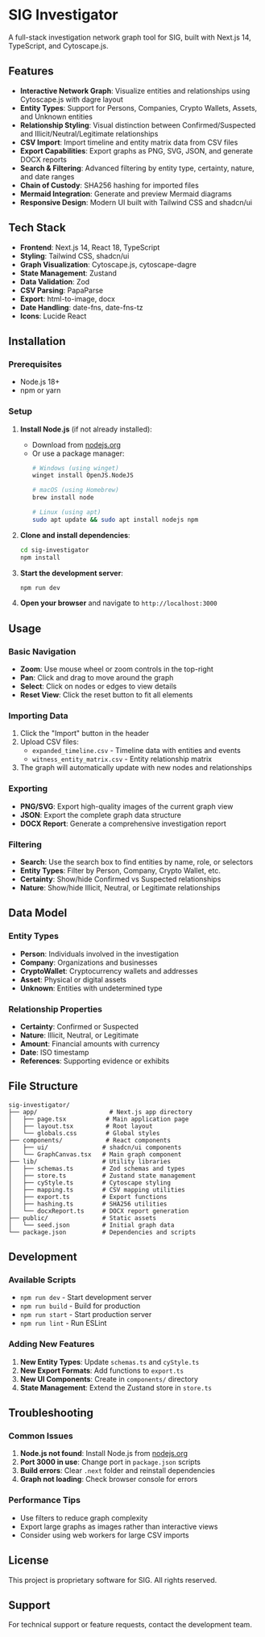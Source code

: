 # SIG Investigator

A full-stack investigation network graph tool for SIG, built with Next.js 14, TypeScript, and Cytoscape.js.

## Features

- **Interactive Network Graph**: Visualize entities and relationships using Cytoscape.js with dagre layout
- **Entity Types**: Support for Persons, Companies, Crypto Wallets, Assets, and Unknown entities
- **Relationship Styling**: Visual distinction between Confirmed/Suspected and Illicit/Neutral/Legitimate relationships
- **CSV Import**: Import timeline and entity matrix data from CSV files
- **Export Capabilities**: Export graphs as PNG, SVG, JSON, and generate DOCX reports
- **Search & Filtering**: Advanced filtering by entity type, certainty, nature, and date ranges
- **Chain of Custody**: SHA256 hashing for imported files
- **Mermaid Integration**: Generate and preview Mermaid diagrams
- **Responsive Design**: Modern UI built with Tailwind CSS and shadcn/ui

## Tech Stack

- **Frontend**: Next.js 14, React 18, TypeScript
- **Styling**: Tailwind CSS, shadcn/ui
- **Graph Visualization**: Cytoscape.js, cytoscape-dagre
- **State Management**: Zustand
- **Data Validation**: Zod
- **CSV Parsing**: PapaParse
- **Export**: html-to-image, docx
- **Date Handling**: date-fns, date-fns-tz
- **Icons**: Lucide React

## Installation

### Prerequisites

- Node.js 18+ 
- npm or yarn

### Setup

1. **Install Node.js** (if not already installed):
   - Download from [nodejs.org](https://nodejs.org/)
   - Or use a package manager:
     ```bash
     # Windows (using winget)
     winget install OpenJS.NodeJS
     
     # macOS (using Homebrew)
     brew install node
     
     # Linux (using apt)
     sudo apt update && sudo apt install nodejs npm
     ```

2. **Clone and install dependencies**:
   ```bash
   cd sig-investigator
   npm install
   ```

3. **Start the development server**:
   ```bash
   npm run dev
   ```

4. **Open your browser** and navigate to `http://localhost:3000`

## Usage

### Basic Navigation

- **Zoom**: Use mouse wheel or zoom controls in the top-right
- **Pan**: Click and drag to move around the graph
- **Select**: Click on nodes or edges to view details
- **Reset View**: Click the reset button to fit all elements

### Importing Data

1. Click the "Import" button in the header
2. Upload CSV files:
   - `expanded_timeline.csv` - Timeline data with entities and events
   - `witness_entity_matrix.csv` - Entity relationship matrix
3. The graph will automatically update with new nodes and relationships

### Exporting

- **PNG/SVG**: Export high-quality images of the current graph view
- **JSON**: Export the complete graph data structure
- **DOCX Report**: Generate a comprehensive investigation report

### Filtering

- **Search**: Use the search box to find entities by name, role, or selectors
- **Entity Types**: Filter by Person, Company, Crypto Wallet, etc.
- **Certainty**: Show/hide Confirmed vs Suspected relationships
- **Nature**: Show/hide Illicit, Neutral, or Legitimate relationships

## Data Model

### Entity Types
- **Person**: Individuals involved in the investigation
- **Company**: Organizations and businesses
- **CryptoWallet**: Cryptocurrency wallets and addresses
- **Asset**: Physical or digital assets
- **Unknown**: Entities with undetermined type

### Relationship Properties
- **Certainty**: Confirmed or Suspected
- **Nature**: Illicit, Neutral, or Legitimate
- **Amount**: Financial amounts with currency
- **Date**: ISO timestamp
- **References**: Supporting evidence or exhibits

## File Structure

```
sig-investigator/
├── app/                    # Next.js app directory
│   ├── page.tsx           # Main application page
│   ├── layout.tsx         # Root layout
│   └── globals.css        # Global styles
├── components/            # React components
│   ├── ui/               # shadcn/ui components
│   └── GraphCanvas.tsx   # Main graph component
├── lib/                  # Utility libraries
│   ├── schemas.ts        # Zod schemas and types
│   ├── store.ts          # Zustand state management
│   ├── cyStyle.ts        # Cytoscape styling
│   ├── mapping.ts        # CSV mapping utilities
│   ├── export.ts         # Export functions
│   ├── hashing.ts        # SHA256 utilities
│   └── docxReport.ts     # DOCX report generation
├── public/               # Static assets
│   └── seed.json         # Initial graph data
└── package.json          # Dependencies and scripts
```

## Development

### Available Scripts

- `npm run dev` - Start development server
- `npm run build` - Build for production
- `npm run start` - Start production server
- `npm run lint` - Run ESLint

### Adding New Features

1. **New Entity Types**: Update `schemas.ts` and `cyStyle.ts`
2. **New Export Formats**: Add functions to `export.ts`
3. **New UI Components**: Create in `components/` directory
4. **State Management**: Extend the Zustand store in `store.ts`

## Troubleshooting

### Common Issues

1. **Node.js not found**: Install Node.js from [nodejs.org](https://nodejs.org/)
2. **Port 3000 in use**: Change port in `package.json` scripts
3. **Build errors**: Clear `.next` folder and reinstall dependencies
4. **Graph not loading**: Check browser console for errors

### Performance Tips

- Use filters to reduce graph complexity
- Export large graphs as images rather than interactive views
- Consider using web workers for large CSV imports

## License

This project is proprietary software for SIG. All rights reserved.

## Support

For technical support or feature requests, contact the development team. 